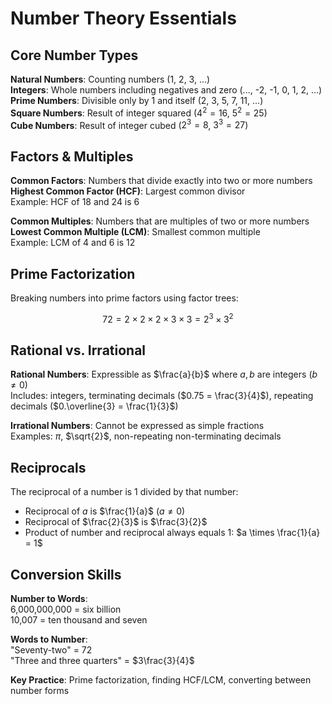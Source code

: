 # Number Theory Essentials

## Core Number Types

**Natural Numbers**: Counting numbers (1, 2, 3, ...)  
**Integers**: Whole numbers including negatives and zero (..., -2, -1, 0, 1, 2, ...)  
**Prime Numbers**: Divisible only by 1 and itself (2, 3, 5, 7, 11, ...)  
**Square Numbers**: Result of integer squared ($4^2 = 16$, $5^2 = 25$)  
**Cube Numbers**: Result of integer cubed ($2^3 = 8$, $3^3 = 27$)

## Factors & Multiples

**Common Factors**: Numbers that divide exactly into two or more numbers  
**Highest Common Factor (HCF)**: Largest common divisor  
Example: HCF of 18 and 24 is 6

**Common Multiples**: Numbers that are multiples of two or more numbers  
**Lowest Common Multiple (LCM)**: Smallest common multiple  
Example: LCM of 4 and 6 is 12

## Prime Factorization

Breaking numbers into prime factors using factor trees:

$$72 = 2 \times 2 \times 2 \times 3 \times 3 = 2^3 \times 3^2$$

## Rational vs. Irrational

**Rational Numbers**: Expressible as $\frac{a}{b}$ where $a,b$ are integers ($b \neq 0$)  
Includes: integers, terminating decimals ($0.75 = \frac{3}{4}$), repeating decimals ($0.\overline{3} = \frac{1}{3}$)

**Irrational Numbers**: Cannot be expressed as simple fractions  
Examples: $\pi$, $\sqrt{2}$, non-repeating non-terminating decimals

## Reciprocals

The reciprocal of a number is 1 divided by that number:

- Reciprocal of $a$ is $\frac{1}{a}$ ($a \neq 0$)
- Reciprocal of $\frac{2}{3}$ is $\frac{3}{2}$
- Product of number and reciprocal always equals 1: $a \times \frac{1}{a} = 1$

## Conversion Skills

**Number to Words**:  
6,000,000,000 = six billion  
10,007 = ten thousand and seven

**Words to Number**:  
"Seventy-two" = 72  
"Three and three quarters" = $3\frac{3}{4}$

**Key Practice**: Prime factorization, finding HCF/LCM, converting between number forms
